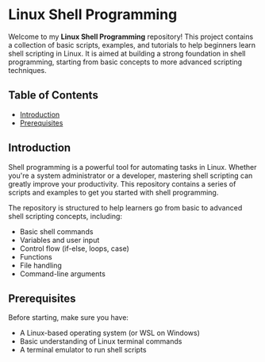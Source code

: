 ﻿# Linux Shell Programming

Welcome to my **Linux Shell Programming** repository! This project contains a collection of basic scripts, examples, and tutorials to help beginners learn shell scripting in Linux. It is aimed at building a strong foundation in shell programming, starting from basic concepts to more advanced scripting techniques.

## Table of Contents

- [Introduction](#introduction)
- [Prerequisites](#prerequisites)

## Introduction

Shell programming is a powerful tool for automating tasks in Linux. Whether you're a system administrator or a developer, mastering shell scripting can greatly improve your productivity. This repository contains a series of scripts and examples to get you started with shell programming.

The repository is structured to help learners go from basic to advanced shell scripting concepts, including:

- Basic shell commands
- Variables and user input
- Control flow (if-else, loops, case)
- Functions
- File handling
- Command-line arguments

## Prerequisites

Before starting, make sure you have:

- A Linux-based operating system (or WSL on Windows)
- Basic understanding of Linux terminal commands
- A terminal emulator to run shell scripts

